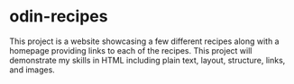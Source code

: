 # odin-recipes
This project is a website showcasing a few different recipes along with a homepage providing links to each of the recipes.  This project will demonstrate my skills in HTML including plain text, layout, structure, links, and images.